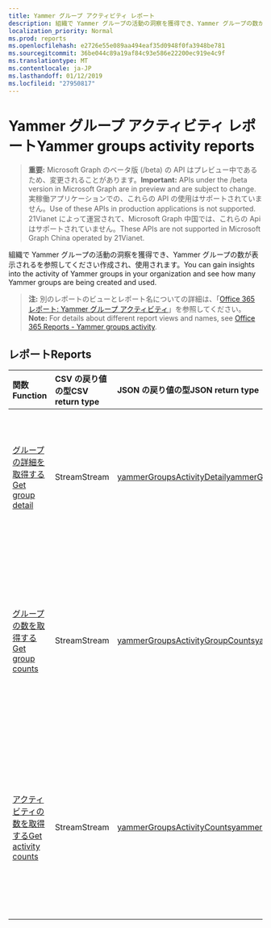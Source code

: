 ```yaml
---
title: Yammer グループ アクティビティ レポート
description: 組織で Yammer グループの活動の洞察を獲得でき、Yammer グループの数が表示されるを参照してください作成され、使用されます。
localization_priority: Normal
ms.prod: reports
ms.openlocfilehash: e2726e55e089aa494eaf35d0948f0fa3948be781
ms.sourcegitcommit: 36be044c89a19af84c93e586e22200ec919e4c9f
ms.translationtype: MT
ms.contentlocale: ja-JP
ms.lasthandoff: 01/12/2019
ms.locfileid: "27950817"
---
```

# <a name="yammer-groups-activity-reports"></a><span data-ttu-id="255b6-103">Yammer グループ アクティビティ レポート</span><span class="sxs-lookup"><span data-stu-id="255b6-103">Yammer groups activity reports</span></span>

> <span data-ttu-id="255b6-104">**重要:** Microsoft Graph のベータ版 (/beta) の API はプレビュー中であるため、変更されることがあります。</span><span class="sxs-lookup"><span data-stu-id="255b6-104">**Important:** APIs under the /beta version in Microsoft Graph are in preview and are subject to change.</span></span> <span data-ttu-id="255b6-105">実稼働アプリケーションでの、これらの API の使用はサポートされていません。</span><span class="sxs-lookup"><span data-stu-id="255b6-105">Use of these APIs in production applications is not supported.</span></span> <span data-ttu-id="255b6-106">21Vianet によって運営されて、Microsoft Graph 中国では、これらの Api はサポートされていません。</span><span class="sxs-lookup"><span data-stu-id="255b6-106">These APIs are not supported in Microsoft Graph China operated by 21Vianet.</span></span>

<span data-ttu-id="255b6-107">組織で Yammer グループの活動の洞察を獲得でき、Yammer グループの数が表示されるを参照してください作成され、使用されます。</span><span class="sxs-lookup"><span data-stu-id="255b6-107">You can gain insights into the activity of Yammer groups in your organization and see how many Yammer groups are being created and used.</span></span>

> <span data-ttu-id="255b6-108">**注:** 別のレポートのビューとレポート名についての詳細は、「[Office 365 レポート: Yammer グループ アクティビティ](https://support.office.com/client/Yammer-groups-activity-report-94dd92ec-ea73-43c6-b51f-2a11fd78aa31)」を参照してください。</span><span class="sxs-lookup"><span data-stu-id="255b6-108">**Note:** For details about different report views and names, see [Office 365 Reports - Yammer groups activity](https://support.office.com/client/Yammer-groups-activity-report-94dd92ec-ea73-43c6-b51f-2a11fd78aa31).</span></span>

## <a name="reports"></a><span data-ttu-id="255b6-109">レポート</span><span class="sxs-lookup"><span data-stu-id="255b6-109">Reports</span></span>

| <span data-ttu-id="255b6-110">関数</span><span class="sxs-lookup"><span data-stu-id="255b6-110">Function</span></span>                                 | <span data-ttu-id="255b6-111">CSV の戻り値の型</span><span class="sxs-lookup"><span data-stu-id="255b6-111">CSV return type</span></span> | <span data-ttu-id="255b6-112">JSON の戻り値の型</span><span class="sxs-lookup"><span data-stu-id="255b6-112">JSON return type</span></span>                         | <span data-ttu-id="255b6-113">説明</span><span class="sxs-lookup"><span data-stu-id="255b6-113">Description</span></span>                              |
| :--------------------------------------- | :-------------- | :--------------------------------------- | ---------------------------------------- |
| [<span data-ttu-id="255b6-114">グループの詳細を取得する</span><span class="sxs-lookup"><span data-stu-id="255b6-114">Get group detail</span></span>](../api/reportroot-getyammergroupsactivitydetail.md) | <span data-ttu-id="255b6-115">Stream</span><span class="sxs-lookup"><span data-stu-id="255b6-115">Stream</span></span>          | [<span data-ttu-id="255b6-116">yammerGroupsActivityDetail</span><span class="sxs-lookup"><span data-stu-id="255b6-116">yammerGroupsActivityDetail</span></span>](../resources/yammergroupsactivitydetail.md) | <span data-ttu-id="255b6-117">グループ別の Yammer グループ アクティビティに関する詳細を取得します。</span><span class="sxs-lookup"><span data-stu-id="255b6-117">Get details about Yammer groups activity by group.</span></span> |
| [<span data-ttu-id="255b6-118">グループの数を取得する</span><span class="sxs-lookup"><span data-stu-id="255b6-118">Get group counts</span></span>](../api/reportroot-getyammergroupsactivitygroupcounts.md) | <span data-ttu-id="255b6-119">Stream</span><span class="sxs-lookup"><span data-stu-id="255b6-119">Stream</span></span>          | [<span data-ttu-id="255b6-120">yammerGroupsActivityGroupCounts</span><span class="sxs-lookup"><span data-stu-id="255b6-120">yammerGroupsActivityGroupCounts</span></span>](../resources/yammergroupsactivitygroupcounts.md) | <span data-ttu-id="255b6-121">存在したグループ、およびグループ会話アクティビティを含んだグループの合計数を取得します。</span><span class="sxs-lookup"><span data-stu-id="255b6-121">Get the total number of groups that existed and how many included group conversation activity.</span></span> |
| [<span data-ttu-id="255b6-122">アクティビティの数を取得する</span><span class="sxs-lookup"><span data-stu-id="255b6-122">Get activity counts</span></span>](../api/reportroot-getyammergroupsactivitycounts.md) | <span data-ttu-id="255b6-123">Stream</span><span class="sxs-lookup"><span data-stu-id="255b6-123">Stream</span></span>          | [<span data-ttu-id="255b6-124">yammerGroupsActivityCounts</span><span class="sxs-lookup"><span data-stu-id="255b6-124">yammerGroupsActivityCounts</span></span>](../resources/yammergroupsactivitycounts.md) | <span data-ttu-id="255b6-125">グループ内で投稿、読み取り、および「いいね!」を付けた Yammer メッセージの数を取得します。</span><span class="sxs-lookup"><span data-stu-id="255b6-125">Get the number of Yammer messages posted, read, and liked in groups.</span></span> |
